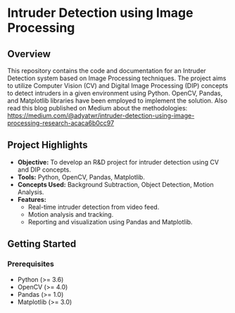# Intruder Detection using Image Processing

## Overview

This repository contains the code and documentation for an Intruder Detection system based on Image Processing techniques. The project aims to utilize Computer Vision (CV) and Digital Image Processing (DIP) concepts to detect intruders in a given environment using Python. OpenCV, Pandas, and Matplotlib libraries have been employed to implement the solution. 
Also read this blog published on Medium about the methodologies: https://medium.com/@adyatwr/intruder-detection-using-image-processing-research-acaca6b0cc97

## Project Highlights

- **Objective:** To develop an R&D project for intruder detection using CV and DIP concepts.
- **Tools:** Python, OpenCV, Pandas, Matplotlib.
- **Concepts Used:** Background Subtraction, Object Detection, Motion Analysis.
- **Features:**
  - Real-time intruder detection from video feed.
  - Motion analysis and tracking.
  - Reporting and visualization using Pandas and Matplotlib.
  
## Getting Started

### Prerequisites

- Python (>= 3.6)
- OpenCV (>= 4.0)
- Pandas (>= 1.0)
- Matplotlib (>= 3.0)

